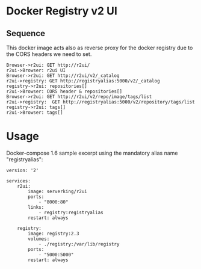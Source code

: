 # Docker Registry v2 UI
## Sequence
This docker image acts also as reverse proxy for the docker registry due to the CORS headers we need to set. 
```sequence
Browser->r2ui: GET http://r2ui/
r2ui->Browser: r2ui UI
Browser->r2ui: GET http://r2ui/v2/_catalog
r2ui->registry: GET http://registryalias:5000/v2/_catalog
registry->r2ui: repositories[]
r2ui->Browser: CORS header & repositories[]
Browser->r2ui: GET http://r2ui/v2/repo/image/tags/list
r2ui->registry:  GET http://registryalias:5000/v2/repository/tags/list
registry->r2ui: tags[]
r2ui->Browser: tags[]
```
# Usage
Docker-compose 1.6 sample excerpt using the mandatory alias name "registryalias":
```
version: '2'

services:
    r2ui:
        image: serverking/r2ui
        ports:
            - "8000:80"
        links:
            - registry:registryalias
        restart: always
    
    registry:
        image: registry:2.3
        volumes:
            - ./registry:/var/lib/registry
        ports:
            - "5000:5000"
        restart: always
```
